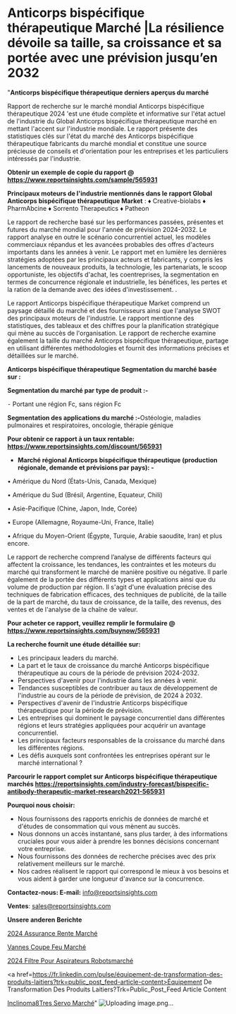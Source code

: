 # Anticorps bispécifique thérapeutique Marché |La résilience dévoile sa taille, sa croissance et sa portée avec une prévision jusqu’en 2032

"<strong>Anticorps bispécifique thérapeutique derniers aperçus du marché</strong>

Rapport de recherche sur le marché mondial Anticorps bispécifique thérapeutique 2024 'est une étude complète et informative sur l'état actuel de l'industrie du Global Anticorps bispécifique thérapeutique marché en mettant l'accent sur l'industrie mondiale. Le rapport présente des statistiques clés sur l'état du marché des Anticorps bispécifique thérapeutique fabricants du marché mondial et constitue une source précieuse de conseils et d'orientation pour les entreprises et les particuliers intéressés par l'industrie.

<strong>Obtenir un exemple de copie du rapport @ <a href=https://www.reportsinsights.com/sample/565931>https://www.reportsinsights.com/sample/565931</a></strong>

<strong>Principaux moteurs de l'industrie mentionnés dans le rapport Global Anticorps bispécifique thérapeutique Market</strong> :
♦ Creative-biolabs
♦ PharmAbcine
♦ Sorrento Therapeutics
♦ Patheon

Le rapport de recherche basé sur les performances passées, présentes et futures du marché mondial pour l'année de prévision 2024-2032. Le rapport analyse en outre le scénario concurrentiel actuel, les modèles commerciaux répandus et les avancées probables des offres d'acteurs importants dans les années à venir. Le rapport met en lumière les dernières stratégies adoptées par les principaux acteurs et fabricants, y compris les lancements de nouveaux produits, la technologie, les partenariats, le scoop opportuniste, les objectifs d'achat, les coentreprises, la segmentation en termes de concurrence régionale et industrielle, les bénéfices, les pertes et la ration de la demande avec des idées d'investissement. .

Le rapport Anticorps bispécifique thérapeutique Market comprend un paysage détaillé du marché et des fournisseurs ainsi que l'analyse SWOT des principaux moteurs de l'industrie. Le rapport mentionne des statistiques, des tableaux et des chiffres pour la planification stratégique qui mène au succès de l'organisation. Le rapport de recherche examine également la taille du marché Anticorps bispécifique thérapeutique, partage en utilisant différentes méthodologies et fournit des informations précises et détaillées sur le marché.

<strong>Anticorps bispécifique thérapeutique Segmentation du marché basée sur :</strong>

<strong>Segmentation du marché par type de produit :-</strong>

⁃ Portant une région Fc, sans région Fc

<strong>Segmentation des applications du marché :-</strong>Ostéologie, maladies pulmonaires et respiratoires, oncologie, thérapie génique

<strong>Pour obtenir ce rapport à un taux rentable: <a href=https://www.reportsinsights.com/discount/565931>https://www.reportsinsights.com/discount/565931</a></strong>
<ul>
  <li><strong>Marché régional Anticorps bispécifique thérapeutique (production régionale, demande et prévisions par pays): -</strong></li>
</ul>
• Amérique du Nord (États-Unis, Canada, Mexique)

• Amérique du Sud (Brésil, Argentine, Equateur, Chili)

• Asie-Pacifique (Chine, Japon, Inde, Corée)

• Europe (Allemagne, Royaume-Uni, France, Italie)

• Afrique du Moyen-Orient (Égypte, Turquie, Arabie saoudite, Iran) et plus encore.

Le rapport de recherche comprend l’analyse de différents facteurs qui affectent la croissance, les tendances, les contraintes et les moteurs du marché qui transforment le marché de manière positive ou négative. Il parle également de la portée des différents types et applications ainsi que du volume de production par région. Il s'agit d'une évaluation précise des techniques de fabrication efficaces, des techniques de publicité, de la taille de la part de marché, du taux de croissance, de la taille, des revenus, des ventes et de l'analyse de la chaîne de valeur.

<strong>Pour acheter ce rapport, veuillez remplir le formulaire @   <a href=https://www.reportsinsights.com/buynow/565931>https://www.reportsinsights.com/buynow/565931</a></strong>

<strong>La recherche fournit une étude détaillée sur:</strong>
<ul>
  <li>Les principaux leaders du marché.</li>
  <li>La part et le taux de croissance du marché Anticorps bispécifique thérapeutique au cours de la période de prévision 2024-2032.</li>
  <li>Perspectives d'avenir pour l'industrie dans les années à venir.</li>
  <li>Tendances susceptibles de contribuer au taux de développement de l'industrie au cours de la période de prévision, de 2024 à 2032.</li>
  <li>Perspectives d'avenir de l'industrie Anticorps bispécifique thérapeutique pour la période de prévision.</li>
  <li>Les entreprises qui dominent le paysage concurrentiel dans différentes régions et leurs stratégies appliquées pour acquérir un avantage concurrentiel.</li>
  <li>Les principaux facteurs responsables de la croissance du marché dans les différentes régions.</li>
  <li>Les défis auxquels sont confrontées les entreprises opérant sur le marché international ?</li>
</ul>

<strong>Parcourir le rapport complet sur Anticorps bispécifique thérapeutique marchés <a href=https://reportsinsights.com/industry-forecast/bispecific-antibody-therapeutic-market-research2021-565931>https://reportsinsights.com/industry-forecast/bispecific-antibody-therapeutic-market-research2021-565931</a></strong>

<strong>Pourquoi nous choisir:</strong>
<ul>
  <li>Nous fournissons des rapports enrichis de données de marché et d'études de consommation qui vous mènent au succès.</li>
  <li>Nous donnons un accès instantané, sans plus tarder, à des informations cruciales pour vous aider à prendre les bonnes décisions concernant votre entreprise.</li>
  <li>Nous fournissons des données de recherche précises avec des prix relativement meilleurs sur le marché.</li>
  <li>Nos cadres réalisent le rapport qui correspond le mieux à vos besoins et vous aident à garder une longueur d'avance sur la concurrence.</li>
</ul>
<strong>Contactez-nous:
</strong><strong>E-mail:</strong> <a href=mailto:info@reportsinsights.com>info@reportsinsights.com</a>

<strong>Ventes</strong>: <a href=mailto:sales@reportsinsights.com>sales@reportsinsights.com</a>

<strong>Unsere anderen Berichte</strong>

<a href=https://www.linkedin.com/pulse/2024-assurance-rente-march%C3%A9-de-rapport-analyse-0wk9c/>2024 Assurance Rente Marché</a>

<a href=https://www.linkedin.com/pulse/vannes-coupe-feu-march%C3%A9-2024-2032-rapport-de-okccc/>Vannes Coupe Feu Marché</a>

<a href=https://www.linkedin.com/pulse/2024-filtre-pour-aspirateurs-robotsmarché-basé-yydvc/>2024 Filtre Pour Aspirateurs Robotsmarché</a>

<a href=https://fr.linkedin.com/pulse/équipement-de-transformation-des-produits-laitiers?trk=public_post_feed-article-content>Équipement De Transformation Des Produits Laitiers?Trk=Public_Post_Feed Article Content</a>

<a href=https://www.linkedin.com/pulse/inclinom%C3%A8tres-servo-march%C3%A9-rapport-2024-nouvelles-la41f/>Inclinoma8Tres Servo Marché</a>"
![Uploading image.png…]()
